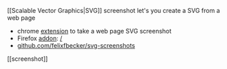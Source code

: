 [[Scalable Vector Graphics|SVG]] screenshot let's you create a SVG from a web page

- chrome [extension](https://chromewebstore.google.com/detail/svg-screenshot/nfakpcpmhhilkdpphcjgnokknpbpdllg?pli=1) to take a web page SVG screenshot
- Firefox [addon](https://addons.mozilla.org/en-US/firefox/addon/svg-screenshots): [/](https://addons.mozilla.org/en-US/firefox/addon/svg-screenshots/)
- [github.com/felixfbecker/svg-screenshots](https://github.com/felixfbecker/svg-screenshots)

[[screenshot]]